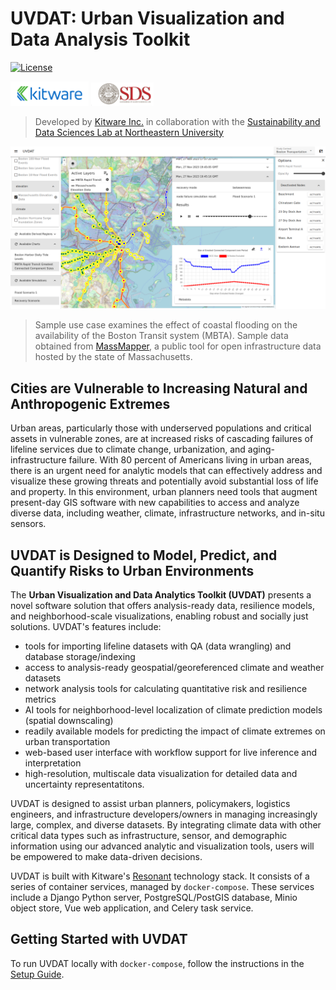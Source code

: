 # UVDAT: Urban Visualization and Data Analysis Toolkit
[![License][apache-license-image]][license-link]

<p float="left">
<img style="display: inline-block;" src="kitware.svg" alt="Kitware Logo" width="125">
<img style="display: inline-block;" src="sds_lab.png" alt="NEU SDS Lab Logo" width="100">
</p>

> Developed by [Kitware Inc.][kitware-link] in collaboration with the [Sustainability and Data Sciences Lab at Northeastern University][sds-lab-link]

![](uvdat_screenshot.png)
<!-- ![](uvdat_flow.jpg) -->

> Sample use case examines the effect of coastal flooding on the availability of the Boston Transit system (MBTA). Sample data obtained from [MassMapper][mass-mapper-link], a public tool for open infrastructure data hosted by the state of Massachusetts.

## Cities are Vulnerable to Increasing Natural and Anthropogenic Extremes

Urban areas, particularly those with underserved populations and critical assets in vulnerable zones, are at increased risks of cascading failures of lifeline services due to climate change, urbanization, and aging-infrastructure failure. With 80 percent of Americans living in urban areas, there is an urgent need for analytic models that can effectively address and visualize these growing threats and potentially avoid substantial loss of life and property. In this environment, urban planners need tools that augment present-day GIS software with new capabilities to access and analyze diverse data, including weather, climate, infrastructure networks, and in-situ sensors.

## UVDAT is Designed to Model, Predict, and Quantify Risks to Urban Environments

The **Urban Visualization and Data Analytics Toolkit (UVDAT)** presents a novel software solution that offers analysis-ready data, resilience models, and neighborhood-scale visualizations, enabling robust and socially just solutions. UVDAT's features include:

* tools for importing lifeline datasets with QA (data wrangling) and database storage/indexing
* access to analysis-ready geospatial/georeferenced climate and weather datasets
* network analysis tools for calculating quantitative risk and resilience metrics
* AI tools for neighborhood-level localization of climate prediction models (spatial downscaling)
* readily available models for predicting the impact of climate extremes on urban transportation
* web-based user interface with workflow support for live inference and interpretation
* high-resolution, multiscale data visualization for detailed data and uncertainty representatitons.

UVDAT is designed to assist urban planners, policymakers, logistics engineers, and infrastructure developers/owners in managing increasingly large, complex, and diverse datasets. By integrating climate data with other critical data types such as infrastructure, sensor, and demographic information using our advanced analytic and visualization tools, users will be empowered to make data-driven decisions.

UVDAT is built with Kitware's [Resonant][girder-4-cookiecutter-link] technology stack. It consists of a series of container services, managed by `docker-compose`. These services include a Django Python server, PostgreSQL/PostGIS database, Minio object store, Vue web application, and Celery task service.

## Getting Started with UVDAT
To run UVDAT locally with `docker-compose`, follow the instructions in the [Setup Guide](setup.md).


[apache-license-image]: https://img.shields.io/badge/license-Apache%202-blue.svg
[license-link]: https://raw.githubusercontent.com/OpenGeoscience/uvdat/master/LICENSE
[kitware-link]: https://kitware.com
[sds-lab-link]: https://sdslab.io
[mass-mapper-link]: https://maps.massgis.digital.mass.gov/MassMapper/MassMapper.html
[girder-4-cookiecutter-link]: https://github.com/girder/cookiecutter-girder-4
